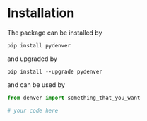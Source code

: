 # Installation

The package can be installed by
```commandline
pip install pydenver
```
and upgraded by
```commandline
pip install --upgrade pydenver
```

and can be used by
```python
from denver import something_that_you_want

# your code here
```